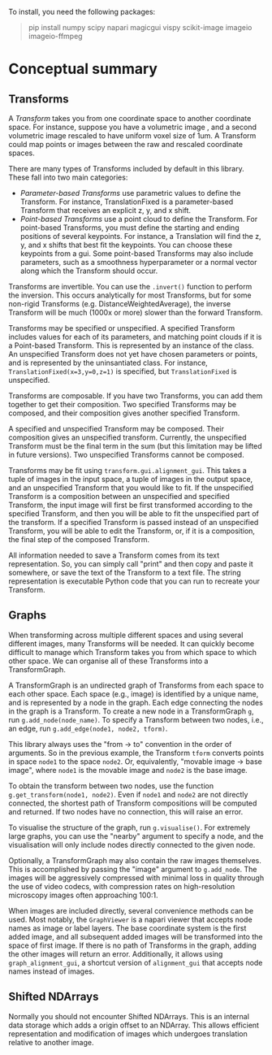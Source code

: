 To install, you need the following packages:

> pip install numpy scipy napari magicgui vispy scikit-image imageio imageio-ffmpeg

# Conceptual summary

## Transforms

A *Transform* takes you from one coordinate space to another coordinate space.
For instance, suppose you have a volumetric image , and a second volumetric
image rescaled to have uniform voxel size of 1um.  A Transform could map points
or images between the raw and rescaled coordinate spaces.

There are many types of Transforms included by default in this library.  These
fall into two main categories:

- *Parameter-based Transforms* use parametric values to define the Transform.
  For instance, TranslationFixed is a parameter-based Transform that receives an
  explicit z, y, and x shift.
- *Point-based Transforms* use a point cloud to define the Transform.  For
  point-based Transforms, you must define the starting and ending positions of
  several keypoints.  For instance, a Translation will find the z, y, and x
  shifts that best fit the keypoints.  You can choose these keypoints from a
  gui.  Some point-based Transforms may also include parameters, such as a
  smoothness hyperparameter or a normal vector along which the Transform should
  occur.

Transforms are invertible.  You can use the ``.invert()`` function to perform
the inversion.  This occurs analytically for most Transforms, but for some
non-rigid Transforms (e.g. DistanceWeightedAverage), the inverse Transform will
be much (1000x or more) slower than the forward Transform.

Transforms may be specified or unspecified.  A specified Transform includes
values for each of its parameters, and matching point clouds if it is a
Point-based Transform.  This is represented by an instance of the class.  An
unspecified Transform does not yet have chosen parameters or points, and is
represented by the uninsantiated class.  For instance,
``TranslationFixed(x=3,y=0,z=1)`` is specified, but ``TranslationFixed`` is
unspecified.

Transforms are composable.  If you have two Transforms, you can add them
together to get their composition.  Two specified Transforms may be composed,
and their composition gives another specified Transform.

A specified and unspecified Transform may be composed.  Their composition gives
an unspecified transform.  Currently, the unspecified Transform must be the
final term in the sum (but this limitation may be lifted in future versions).
Two unspecified Transforms cannot be composed.

Transforms may be fit using ``transform.gui.alignment_gui``.  This takes a tuple
of images in the input space, a tuple of images in the output space, and an
unspecified Transform that you would like to fit.  If the unspecified Transform
is a composition between an unspecified and specified Transform, the input image
will first be first transformed according to the specified Transform, and then
you will be able to fit the unspecified part of the transform.  If a specified
Transform is passed instead of an unspecified Transform, you will be able to
edit the Transform, or, if it is a composition, the final step of the composed
Transform.

All information needed to save a Transform comes from its text representation.
So, you can simply call "print" and then copy and paste it somewhere, or save
the text of the Transform to a text file.  The string representation is
executable Python code that you can run to recreate your Transform.

## Graphs

When transforming across multiple different spaces and using several different
images, many Transforms will be needed.  It can quickly become difficult to
manage which Transform takes you from which space to which other space.  We can
organise all of these Transforms into a TransformGraph.

A TransformGraph is an undirected graph of Transforms from each space to each
other space.  Each space (e.g., image) is identified by a unique name, and is
represented by a node in the graph.  Each edge connecting the nodes in the graph
is a Transform.  To create a new node in a TransformGraph ``g``, run
``g.add_node(node_name)``.  To specify a Transform between two nodes, i.e., an
edge, run ``g.add_edge(node1, node2, tform)``.

This library always uses the "from -> to" convention in the order of arguments.
So in the previous example, the Transform ``tform`` converts points in space
``node1`` to the space ``node2``.  Or, equivalently, "movable image -> base
image", where ``node1`` is the movable image and ``node2`` is the base image.

To obtain the transform between two nodes, use the function
``g.get_transform(node1, node2)``.  Even if ``node1`` and ``node2`` are not
directly connected, the shortest path of Transform compositions will be computed
and returned.  If two nodes have no connection, this will raise an error.

To visualise the structure of the graph, run ``g.visualise()``.  For extremely
large graphs, you can use the "nearby" argument to specify a node, and the
visualisation will only include nodes directly connected to the given node.

Optionally, a TransformGraph may also contain the raw images themselves.  This
is accomplished by passing the "image" argument to ``g.add_node``.  The images
will be aggressively compressed with minimal loss in quality through the use of
video codecs, with compression rates on high-resolution microscopy images often
approaching 100:1.

When images are included directly, several convenience methods can be used.
Most notably, the ``GraphViewer`` is a napari viewer that accepts node names as
image or label layers.  The base coordinate system is the first added image, and
all subsequent added images will be transformed into the space of first image.
If there is no path of Transforms in the graph, adding the other images will
return an error.  Additionally, it allows using ``graph_alignment_gui``, a
shortcut version of ``alignment_gui`` that accepts node names instead of images.

## Shifted NDArrays

Normally you should not encounter Shifted NDArrays.  This is an internal data
storage which adds a origin offset to an NDArray.  This allows efficient
representation and modification of images which undergoes translation relative
to another image.

